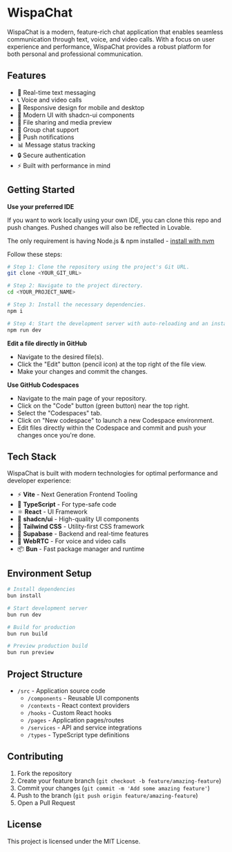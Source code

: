 # WispaChat

WispaChat is a modern, feature-rich chat application that enables seamless communication through text, voice, and video calls. With a focus on user experience and performance, WispaChat provides a robust platform for both personal and professional communication.

## Features

- 💬 Real-time text messaging
- 📞 Voice and video calls
- 📱 Responsive design for mobile and desktop
- 🎨 Modern UI with shadcn-ui components
- 📁 File sharing and media preview
- 👥 Group chat support
- 🔔 Push notifications
- 📊 Message status tracking
- 🔒 Secure authentication
- ⚡ Built with performance in mind

## Getting Started

**Use your preferred IDE**

If you want to work locally using your own IDE, you can clone this repo and push changes. Pushed changes will also be reflected in Lovable.

The only requirement is having Node.js & npm installed - [install with nvm](https://github.com/nvm-sh/nvm#installing-and-updating)

Follow these steps:

```sh
# Step 1: Clone the repository using the project's Git URL.
git clone <YOUR_GIT_URL>

# Step 2: Navigate to the project directory.
cd <YOUR_PROJECT_NAME>

# Step 3: Install the necessary dependencies.
npm i

# Step 4: Start the development server with auto-reloading and an instant preview.
npm run dev
```

**Edit a file directly in GitHub**

- Navigate to the desired file(s).
- Click the "Edit" button (pencil icon) at the top right of the file view.
- Make your changes and commit the changes.

**Use GitHub Codespaces**

- Navigate to the main page of your repository.
- Click on the "Code" button (green button) near the top right.
- Select the "Codespaces" tab.
- Click on "New codespace" to launch a new Codespace environment.
- Edit files directly within the Codespace and commit and push your changes once you're done.

## Tech Stack

WispaChat is built with modern technologies for optimal performance and developer experience:

- ⚡ **Vite** - Next Generation Frontend Tooling
- 🔷 **TypeScript** - For type-safe code
- ⚛️ **React** - UI Framework
- 🎨 **shadcn/ui** - High-quality UI components
- 🌈 **Tailwind CSS** - Utility-first CSS framework
- 🔌 **Supabase** - Backend and real-time features
- 🚀 **WebRTC** - For voice and video calls
- 📦 **Bun** - Fast package manager and runtime

## Environment Setup

```bash
# Install dependencies
bun install

# Start development server
bun run dev

# Build for production
bun run build

# Preview production build
bun run preview
```

## Project Structure

- `/src` - Application source code
  - `/components` - Reusable UI components
  - `/contexts` - React context providers
  - `/hooks` - Custom React hooks
  - `/pages` - Application pages/routes
  - `/services` - API and service integrations
  - `/types` - TypeScript type definitions

## Contributing

1. Fork the repository
2. Create your feature branch (`git checkout -b feature/amazing-feature`)
3. Commit your changes (`git commit -m 'Add some amazing feature'`)
4. Push to the branch (`git push origin feature/amazing-feature`)
5. Open a Pull Request

## License

This project is licensed under the MIT License.
